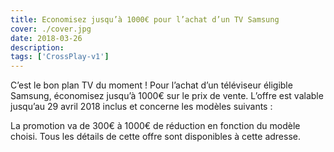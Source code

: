 ```yaml
---
title: Economisez jusqu’à 1000€ pour l’achat d’un TV Samsung
cover: ./cover.jpg
date: 2018-03-26
description: 
tags: ['CrossPlay-v1']
---
```

C’est le bon plan TV du moment ! Pour l’achat d’un téléviseur éligible Samsung, économisez jusqu’à 1000€ sur le prix de vente. L’offre est valable jusqu’au 29 avril 2018 inclus et concerne les modèles suivants :

La promotion va de 300€ à 1000€ de réduction en fonction du modèle choisi. Tous les détails de cette offre sont disponibles à cette adresse.

